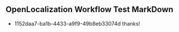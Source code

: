 ## OpenLocalization Workflow Test MarkDown
* 1152daa7-ba1b-4433-a9f9-49b8eb33074d 
thanks!<!--HONumber=Mar16_HO4-->
